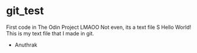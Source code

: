 # git_test
First code in The Odin Project LMAOO
Not even, its a text file 
S
Hello World!
This is my text file that I made in git.

- Anuthrak